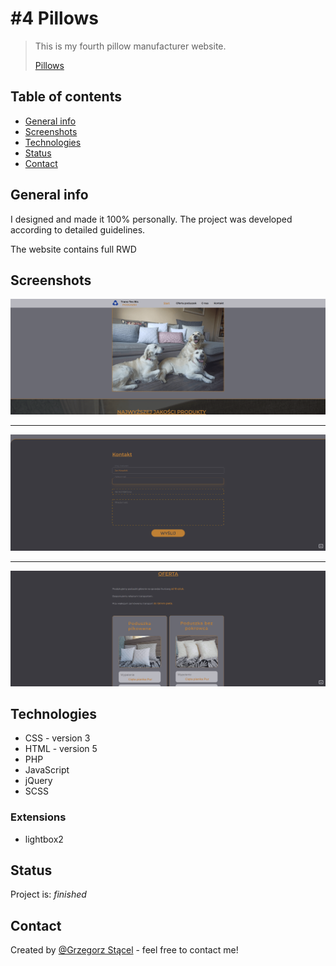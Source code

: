 # #4 Pillows
> This is my fourth pillow manufacturer website.
>
> [Pillows](http://www.poduszki-ttex.pl/)

## Table of contents
* [General info](#general-info)
* [Screenshots](#screenshots)
* [Technologies](#technologies)
* [Status](#status)
* [Contact](#contact)

## General info
I designed and made it 100% personally.
The project was developed according to detailed guidelines.

The website contains full RWD

## Screenshots
![Example screenshot](./img_readme/1.png)

***

![Example screenshot](./img_readme/2.png)

***

![Example screenshot](./img_readme/3.png)

## Technologies
* CSS - version 3
* HTML - version 5
* PHP
* JavaScript
* jQuery
* SCSS

### Extensions
* lightbox2

## Status
Project is: _finished_

## Contact
Created by [@Grzegorz Stącel](mailto:stacelgrzegorz@gmail.com) - feel free to contact me!
